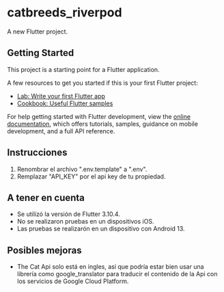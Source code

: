 # catbreeds_riverpod

A new Flutter project.

## Getting Started

This project is a starting point for a Flutter application.

A few resources to get you started if this is your first Flutter project:

- [Lab: Write your first Flutter app](https://docs.flutter.dev/get-started/codelab)
- [Cookbook: Useful Flutter samples](https://docs.flutter.dev/cookbook)

For help getting started with Flutter development, view the
[online documentation](https://docs.flutter.dev/), which offers tutorials,
samples, guidance on mobile development, and a full API reference.

## Instrucciones

1. Renombrar el archivo ".env.template" a ".env".
2. Remplazar "API_KEY" por el api key de tu propiedad.

## A tener en cuenta

- Se utilizó la versión de Flutter 3.10.4.
- No se realizaron pruebas en un dispositivos iOS.
- Las pruebas se realizarón en un dispositivo con Android 13.

## Posibles mejoras

- The Cat Api solo está en ingles, así que podría estar bien usar una librería como google_translator para traducir el contenido de la Api con los servicios de Google Cloud Platform.